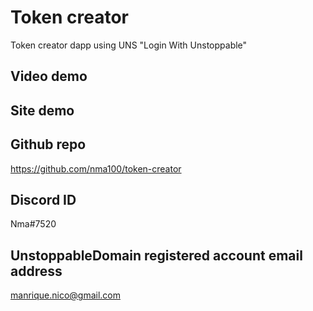 # Token creator
Token creator dapp using UNS "Login With Unstoppable"

## Video demo

## Site demo

## Github repo
https://github.com/nma100/token-creator

## Discord ID
Nma#7520

## UnstoppableDomain registered account email address 
manrique.nico@gmail.com
